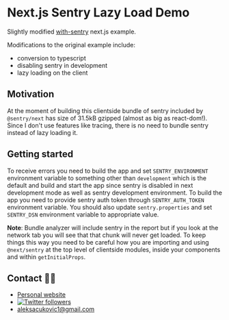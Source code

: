 # Next.js Sentry Lazy Load Demo

Slightly modified [with-sentry](https://github.com/vercel/next.js/tree/fcdba560ebc8198055c16e78f4c62f99a7b8136c/examples/with-sentry)
next.js example.

Modifications to the original example include:

- conversion to typescript
- disabling sentry in development
- lazy loading on the client

## Motivation

At the moment of building this clientside bundle of sentry included by `@sentry/next`
has size of 31.5kB gzipped (almost as big as react-dom!). Since I don't use features
like tracing, there is no need to bundle sentry instead of lazy loading it.

## Getting started

To receive errors you need to build the app and set `SENTRY_ENVIRONMENT` environment
variable to something other than `development` which is the default and build
and start the app since sentry is disabled in next development mode as well as
sentry development environment. To build the app you need to provide sentry auth
token through `SENTRY_AUTH_TOKEN` environment variable. You should also update
`sentry.properties` and set `SENTRY_DSN` environment variable to appropriate value.

**Note**: Bundle analyzer will include sentry in the report but if you look at
the network tab you will see that that chunk will never get loaded. To keep things
this way you need to be careful how you are importing and using `@next/sentry`
at the top level of clientside modules, inside your components and within
`getInitialProps`.

## Contact 🙋‍♂️

- [Personal website](https://aleksac.me)
- <a target="_blank" href="http://twitter.com/aleksa_c_"><img alt='Twitter followers' src="https://img.shields.io/twitter/follow/aleksa_c_.svg?style=social"></a>
- aleksacukovic1@gmail.com
